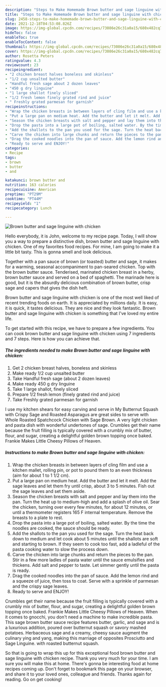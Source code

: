 ```yaml
---
description: "Steps to Make Homemade Brown butter and sage linguine with chicken"
title: "Steps to Make Homemade Brown butter and sage linguine with chicken"
slug: 2458-steps-to-make-homemade-brown-butter-and-sage-linguine-with-chicken
date: 2021-12-18T04:53:08.826Z
image: https://img-global.cpcdn.com/recipes/73086e26c31a0a15/680x482cq70/brown-butter-and-sage-linguine-with-chicken-recipe-main-photo.jpg
hideToc: false
enableToc: true
enableTocContent: false
thumbnail: https://img-global.cpcdn.com/recipes/73086e26c31a0a15/680x482cq70/brown-butter-and-sage-linguine-with-chicken-recipe-main-photo.jpg
cover: https://img-global.cpcdn.com/recipes/73086e26c31a0a15/680x482cq70/brown-butter-and-sage-linguine-with-chicken-recipe-main-photo.jpg
author: Rosetta Peters
ratingvalue: 4.3
reviewcount: 23
recipeingredient:
- "2 chicken breast halves boneless and skinless"
- "1/2 cup unsalted butter"
- "Handful fresh sage about 2 dozen leaves"
- "450 g dry linguine"
- "1 large shallot finely sliced"
- "1/2 fresh lemon finely grated rind and juice"
- " Freshly grated parmesan for garnish"
recipeinstructions:
- "Wrap the chicken breasts in between layers of cling film and use a kitchen mallet, rolling pin, or pot to pound them to an even thickness (aim for about 1 to 1 1/2 cm)."
- "Put a large pan on medium heat. Add the butter and let it melt. Add the sage leaves and let them fry until crisp, about 3 to 5 minutes. Fish out the sage leaves and set them aside."
- "Season the chicken breasts with salt and pepper and lay them into the pan. Turn the heat up to medium-high and add a splash of olive oil. Sear the chicken, turning over every few minutes, for about 12 minutes, or until a thermometer registers 165 F internal temperature. Remove the breasts to a plate to rest."
- "Drop the pasta into a large pot of boiling, salted water. By the time the noodles are cooked, the sauce should be ready."
- "Add the shallots to the pan you used for the sage. Turn the heat back down to medium and let cook about 5 minutes until the shallots are soft and starting to brown. If they seem to cook too fast, add a ladleful of the pasta cooking water to slow the process down."
- "Carve the chicken into large chunks and return the pieces to the pan. Stir in a few more ladles of pasta water until the sauce emulsifies and thickens. Add salt and pepper to taste. Let simmer gently until the pasta is ready."
- "Drag the cooked noodles into the pan of sauce. Add the lemon rind and a squeeze of juice, then toss to coat. Serve with a sprinkle of parmesan and the crispy sage leaves."
- "Ready to serve and ENJOY!"
categories:
- Recipe
tags:
- brown
- butter
- and

katakunci: brown butter and 
nutrition: 163 calories
recipecuisine: American
preptime: "PT29M"
cooktime: "PT44M"
recipeyield: "1"
recipecategory: Lunch

---
```



![Brown butter and sage linguine with chicken](https://img-global.cpcdn.com/recipes/73086e26c31a0a15/680x482cq70/brown-butter-and-sage-linguine-with-chicken-recipe-main-photo.jpg)

Hello everybody, it is John, welcome to my recipe page. Today, I will show you a way to prepare a distinctive dish, brown butter and sage linguine with chicken. One of my favorites food recipes. For mine, I am going to make it a little bit tasty. This is gonna smell and look delicious.

Together with a pan sauce of brown (or toasted) butter and sage, it makes for a warming, seasonal accompaniment to pan-seared chicken. Top with the brown butter sauce. Tenderised, marinated chicken breast in a herby, brown butter sauce and served on a bed of spaghetti. The marinade here is good, but it is the absurdly delicious combination of brown butter, crisp sage and capers that gives the dish heft.

Brown butter and sage linguine with chicken is one of the most well liked of recent trending foods on earth. It is appreciated by millions daily. It is easy, it is quick, it tastes delicious. They are nice and they look fantastic. Brown butter and sage linguine with chicken is something that I've loved my entire life.


To get started with this recipe, we have to prepare a few ingredients. You can cook brown butter and sage linguine with chicken using 7 ingredients and 7 steps. Here is how you can achieve that.

<!--inarticleads1-->

##### The ingredients needed to make Brown butter and sage linguine with chicken:

1. Get 2 chicken breast halves, boneless and skinless
1. Make ready 1/2 cup unsalted butter
1. Take Handful fresh sage (about 2 dozen leaves)
1. Make ready 450 g dry linguine
1. Take 1 large shallot, finely sliced
1. Prepare 1/2 fresh lemon (finely grated rind and juice)
1. Take  Freshly grated parmesan for garnish


I use my kitchen shears for easy carving and serve in My Butternut Squash with Crispy Sage and Roasted Asparagus are great sides to serve with Whole Roasted Spatchcock Chicken with Sage Brown. A very light chicken and pasta dish with wonderful undertones of sage. Crumbles get their name because the fruit filling is typically covered with a crumbly mix of butter, flour, and sugar, creating a delightful golden brown topping once baked. Frankie Makes Little Cheesy Pillows of Heaven. 

<!--inarticleads2-->

##### Instructions to make Brown butter and sage linguine with chicken:

1. Wrap the chicken breasts in between layers of cling film and use a kitchen mallet, rolling pin, or pot to pound them to an even thickness (aim for about 1 to 1 1/2 cm).
1. Put a large pan on medium heat. Add the butter and let it melt. Add the sage leaves and let them fry until crisp, about 3 to 5 minutes. Fish out the sage leaves and set them aside.
1. Season the chicken breasts with salt and pepper and lay them into the pan. Turn the heat up to medium-high and add a splash of olive oil. Sear the chicken, turning over every few minutes, for about 12 minutes, or until a thermometer registers 165 F internal temperature. Remove the breasts to a plate to rest.
1. Drop the pasta into a large pot of boiling, salted water. By the time the noodles are cooked, the sauce should be ready.
1. Add the shallots to the pan you used for the sage. Turn the heat back down to medium and let cook about 5 minutes until the shallots are soft and starting to brown. If they seem to cook too fast, add a ladleful of the pasta cooking water to slow the process down.
1. Carve the chicken into large chunks and return the pieces to the pan. Stir in a few more ladles of pasta water until the sauce emulsifies and thickens. Add salt and pepper to taste. Let simmer gently until the pasta is ready.
1. Drag the cooked noodles into the pan of sauce. Add the lemon rind and a squeeze of juice, then toss to coat. Serve with a sprinkle of parmesan and the crispy sage leaves.
1. Ready to serve and ENJOY!

Crumbles get their name because the fruit filling is typically covered with a crumbly mix of butter, flour, and sugar, creating a delightful golden brown topping once baked. Frankie Makes Little Cheesy Pillows of Heaven. When it comes to gnocchi, you don&#39;t need a machine to make incredible pasta. This sage brown butter sauce recipe features butter, garlic, and sage and is a luxurious addition, poured over butternut squash or savory mashed potatoes. Herbaceous sage and a creamy, cheesy sauce augment the culinary ying and yang, making this marriage of opposites Prosciutto and Sage Linguine. with roasted butternut squash. 

So that is going to wrap this up for this exceptional food brown butter and sage linguine with chicken recipe. Thank you very much for your time. I am sure you will make this at home. There's gonna be interesting food at home recipes coming up. Don't forget to bookmark this page on your browser, and share it to your loved ones, colleague and friends. Thanks again for reading. Go on get cooking!
